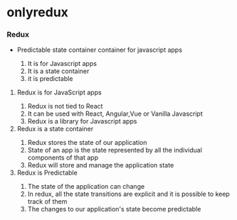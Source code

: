 # onlyredux

### Redux

<ul><li>
Predictable state container container for javascript apps</li>

<ol><li>It is for Javascript apps</li>
<li>It is a state container </li>
<li>it is predictable </li>
</ol>
</ul>

<ol>
  <li>Redux is for JavaScript apps</li>
  <ol>
    <li>Redux is not tied to React</li>
    <li>It can be used with React, Angular,Vue or Vanilla Javascript</li>
    <li>Redux is a library for Javascript apps</li>
  </ol>
  <li>Redux is a state container</li>
  <ol>
    <li>Redux stores the state of our application</li>
    <li>State of an app is the state represented by all the individual components of that app</li>
    <li>Redux will store and manage the application state</li>
  </ol>
  
   <li>Redux is Predictable</li>
  <ol>
    <li>The state of the application can change</li>
    <li>In redux, all the state transitions are explicit and it is possible to keep track of them</li>
    <li>The changes to our application's state become predictable</li>
  </ol>
  </ol>
